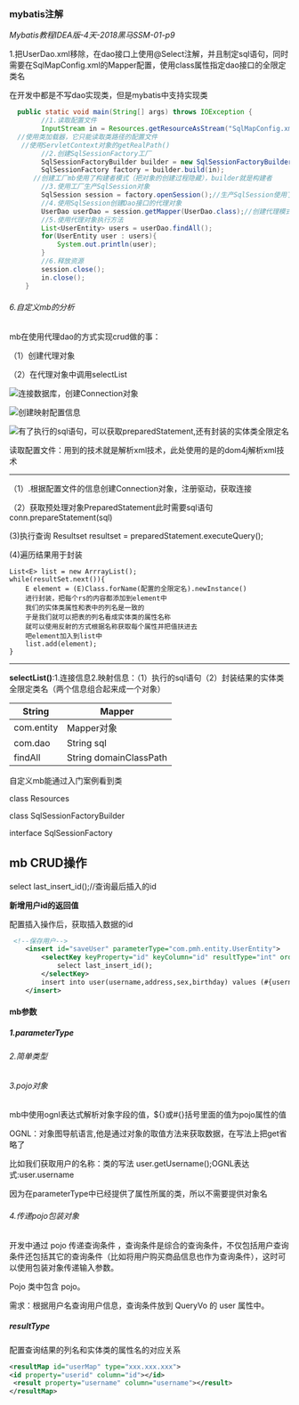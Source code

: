 ### mybatis注解

*Mybatis教程IDEA版-4天-2018黑马SSM-01-p9*

1.把UserDao.xml移除，在dao接口上使用@Select注解，并且制定sql语句，同时需要在SqlMapConfig.xml的Mapper配置，使用class属性指定dao接口的全限定类名

在开发中都是不写dao实现类，但是mybatis中支持实现类

```java
  public static void main(String[] args) throws IOException {
        //1.读取配置文件
        InputStream in = Resources.getResourceAsStream("SqlMapConfig.xml");
  //使用类加载器，它只能读取类路径的配置文件
   //使用ServletContext对象的getRealPath()
        //2.创建SqlSessionFactory工厂
        SqlSessionFactoryBuilder builder = new SqlSessionFactoryBuilder();
        SqlSessionFactory factory = builder.build(in);
      //创建工厂mb使用了构建者模式（把对象的创建过程隐藏），builder就是构建者
        //3.使用工厂生产SqlSession对象
        SqlSession session = factory.openSession();//生产SqlSession使用了工厂模式（解耦）
        //4.使用SqlSession创建Dao接口的代理对象
        UserDao userDao = session.getMapper(UserDao.class);//创建代理模式（不修改源码基础上对已有方法的增强）
        //5.使用代理对象执行方法
        List<UserEntity> users = userDao.findAll();
        for(UserEntity user : users){
            System.out.println(user);
        }
        //6.释放资源
        session.close();
        in.close();
    }
```

###### 6.自定义mb的分析

mb在使用代理dao的方式实现crud做的事：

（1）创建代理对象

（2）在代理对象中调用selectList

![连接数据库，创建Connection对象](C:\Users\wxj123\AppData\Roaming\Typora\typora-user-images\1568603274740.png "")

![创建映射配置信息](C:\Users\wxj123\AppData\Roaming\Typora\typora-user-images\1568603334962.png)

![有了执行的sql语句，可以获取preparedStatement,还有封装的实体类全限定名](C:\Users\wxj123\AppData\Roaming\Typora\typora-user-images\1568603649655.png)

读取配置文件：用到的技术就是解析xml技术，此处使用的是的dom4j解析xml技术

---

（1）.根据配置文件的信息创建Connection对象，注册驱动，获取连接

（2）获取预处理对象PreparedStatement此时需要sql语句conn.prepareStatement(sql)

(3)执行查询 Resultset resultset = preparedStatement.executeQuery();

(4)遍历结果用于封装

```
List<E> list = new ArrrayList();
while(resultSet.next()){
	E element = (E)Class.forName(配置的全限定名).newInstance()
	进行封装，把每个rs的内容都添加到element中
	我们的实体类属性和表中的列名是一致的
	于是我们就可以把表的列名看成实体类的属性名称
	就可以使用反射的方式根据名称获取每个属性并把值扶进去
	吧element加入到list中
	list.add(element); 
}
```

---

**selectList()**:1.连接信息2.映射信息：（1）执行的sql语句（2）封装结果的实体类全限定类名（两个信息组合起来成一个对象）

| String     | Mapper                 |
| ---------- | ---------------------- |
| com.entity | Mapper对象             |
| com.dao    | String sql             |
| findAll    | String domainClassPath |

自定义mb能通过入门案例看到类

class Resources

class SqlSessionFactoryBuilder

interface SqlSessionFactory

## mb CRUD操作

select last_insert_id();//查询最后插入的id	

**新增用户id的返回值**

配置插入操作后，获取插入数据的id

```xml
 <!--保存用户-->
    <insert id="saveUser" parameterType="com.pmh.entity.UserEntity">
        <selectKey keyProperty="id" keyColumn="id" resultType="int" order="AFTER">
            select last_insert_id();
        </selectKey>
        insert into user(username,address,sex,birthday) values (#{username},#{address},#{sex},#{birthday});
    </insert>
```

#### **mb参数**

##### 1.parameterType

###### 2.简单类型

###### 3.pojo对象

mb中使用ognl表达式解析对象字段的值，${}或#{}括号里面的值为pojo属性的值

OGNL：对象图导航语言,他是通过对象的取值方法来获取数据，在写法上把get省略了

比如我们获取用户的名称：类的写法 user.getUsername();OGNL表达式:user.username

因为在parameterType中已经提供了属性所属的类，所以不需要提供对象名

###### 4.传递pojo包装对象

 开发中通过 pojo 传递查询条件 ，查询条件是综合的查询条件，不仅包括用户查询条件还包括其它的查询条件（比如将用户购买商品信息也作为查询条件），这时可以使用包装对象传递输入参数。 

Pojo 类中包含 pojo。 

需求：根据用户名查询用户信息，查询条件放到 QueryVo 的 user 属性中。

##### resultType

配置查询结果的列名和实体类的属性名的对应关系

```xml
<resultMap id="userMap" type="xxx.xxx.xxx">
<id property="userid" column="id"></id>
 <result property="username" column="username"></result>
</resultMap>
```

